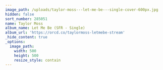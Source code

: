 ```yaml
---
image_path: /uploads/taylor-moss---let-me-be---single-cover-600px.jpg
hidden: false
sort_number: 285051
name: Taylor Moss
album_name: Let Me Be (SFR - Single)
album_url: 'https://orcd.co/taylormoss-letmebe-stream'
_hide_content: true
_options:
  image_path:
    width: 500
    height: 500
    resize_style: contain
---
```


